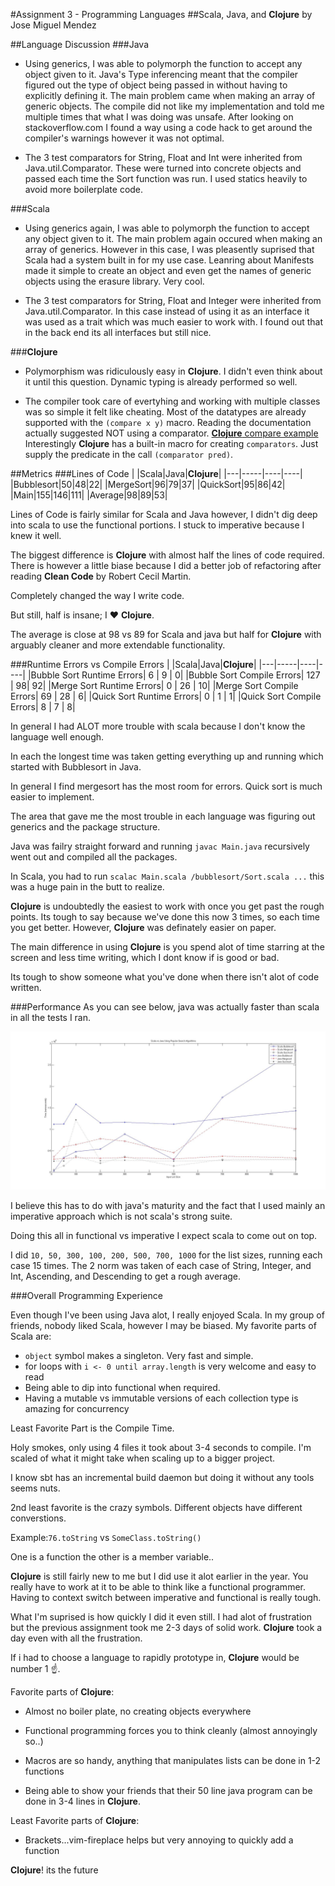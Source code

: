 #Assignment 3 - Programming Languages
##Scala, Java, and **Clojure**
by Jose Miguel Mendez

##Language Discussion
###Java

* Using generics, I was able to polymorph the function to accept any object given to it. 
Java's Type inferencing meant that the compiler figured out the type of object being passed in without having to explicitly defining it.
The main problem came when making an array of generic objects. The compile did not like my implementation and told me multiple times that what I was doing was unsafe.
After looking on stackoverflow.com I found a way using a code hack to get around the compiler's warnings however it was not optimal.

* The 3 test comparators for String, Float and Int were inherited from Java.util.Comparator.
These were turned into concrete objects and passed each time the Sort function was run.
I used statics heavily to avoid more boilerplate code.

###Scala

* Using generics again, I was able to polymorph the function to accept any object given to it.
The main problem again occured when making an array of generics. However in this case, I was pleasently suprised that Scala had a system built in for my use case.
Leanring about Manifests made it simple to create an object and even get the names of generic objects using the erasure library. Very cool.

* The 3 test comparators for String, Float and Integer were inherited from Java.util.Comparator.
In this case instead of using it as an interface it was used as a trait which was much easier to work with. I found out that in the back end its all interfaces but still nice.

###**Clojure**

* Polymorphism was ridiculously easy in **Clojure**. I didn't even think about it until this question. Dynamic typing is already performed so well.

* The compiler took care of evertyhing and working with multiple classes was so simple it felt like cheating.
Most of the datatypes are already supported with the ```(compare x y)``` macro.
Reading the documentation actually suggested NOT using a comparator.
[**Clojure** compare example](https://clojuredocs.org/clojure.core/comparator)
Interestingly **Clojure** has a built-in macro for creating ```comparators```. Just supply the predicate in the call ```(comparator pred)```.


##Metrics
###Lines of Code
|   |Scala|Java|**Clojure**|
|---|-----|----|----|
|Bubblesort|50|48|22|
|MergeSort|96|79|37|
|QuickSort|95|86|42|
|Main|155|146|111|
|Average|98|89|53|

Lines of Code is fairly similar for Scala and Java however, I didn't dig deep into scala to use the functional portions. I stuck to imperative because I knew it well.

The biggest difference is **Clojure** with almost half the lines of code required.
There is however a little biase because I did a better job of refactoring after reading **Clean Code** by Robert Cecil Martin. 

Completely changed the way I write code.

But still, half is insane; I :heart: **Clojure**.

The average is close at 98 vs 89 for Scala and java but half for **Clojure** with arguably cleaner and more extendable functionality.

###Runtime Errors vs Compile Errors
|   |Scala|Java|**Clojure**|
|---|-----|----|----|
|Bubble Sort Runtime Errors| 6  | 9 |    0|
|Bubble Sort Compile Errors| 127 | 98|  92|
|Merge Sort Runtime Errors| 0 | 26 |    10|
|Merge Sort Compile Errors| 69 | 28 |    6|
|Quick Sort Runtime Errors| 0 | 1 |      1|
|Quick Sort Compile Errors| 8 | 7 |      8|

In general I had ALOT more trouble with scala because I don't know the language well enough.

In each the longest time was taken getting everything up and running which started with Bubblesort in Java.

In general I find mergesort has the most room for errors. Quick sort is much easier to implement.

The area that gave me the most trouble in each language was figuring out generics and the package structure.

Java was failry straight forward and running ```javac Main.java``` recursively went out and compiled all the packages.

In Scala, you had to run ```scalac Main.scala /bubblesort/Sort.scala ...``` this was a huge pain in the butt to realize.

**Clojure** is undoubtedly the easiest to work with once you get past the rough points.
Its tough to say because we've done this now 3 times, so each time you get better.
However, **Clojure** was definately easier on paper.

The main difference in using **Clojure** is you spend alot of time starring at the screen and less time writing, which I dont know if is good or bad. 

Its tough to show someone what you've done when there isn't alot of code written.

###Performance
As you can see below, java was actually faster than scala in all the tests I ran.

![Performance Plot Java vs Scala](https://github.com/ObjectiveTruth/ScalaJavaSortComparison/raw/master/Assignment3_performance_plot.jpg)

I believe this has to do with java's maturity and the fact that I used mainly an imperative approach which is not scala's strong suite.

Doing this all in functional vs imperative I expect scala to come out on top.

I did ```10, 50, 300, 100, 200, 500, 700, 1000``` for the list sizes, running each case 15 times.
The 2 norm was taken of each case of String, Integer, and Int, Ascending, and Descending to get a rough average.


###Overall Programming Experience

Even though I've been using Java alot, I really enjoyed Scala. In my group of friends, nobody liked Scala, however I may be biased.
My favorite parts of Scala are:

* ```object``` symbol makes a singleton. Very fast and simple. 
* for loops with ```i <- 0 until array.length``` is very welcome and easy to read
* Being able to dip into functional when required.
* Having a mutable vs immutable versions of each collection type is amazing for concurrency

Least Favorite Part is the Compile Time.

Holy smokes, only using 4 files it took about 3-4 seconds to compile. I'm scaled of what it might take when scaling up to a bigger project.

I know sbt has an incremental build daemon but doing it without any tools seems nuts.

2nd least favorite is the crazy symbols. Different objects have different converstions. 

Example:```76.toString``` vs ```SomeClass.toString()```


One is a function the other is a member variable..

**Clojure** is still fairly new to me but I did use it alot earlier in the year.
You really have to work at it to be able to think like a functional programmer.
Having to context switch between imperative and functional is really tough.

What I'm suprised is how quickly I did it even still. I had alot of frustration but the previous assignment took me 2-3 days of solid work. **Clojure** took a day even with all the frustration.

If i had to choose a language to rapidly prototype in, **Clojure** would be number 1 :point_up:.

Favorite parts of **Clojure**:

* Almost no boiler plate, no creating objects everywhere

* Functional programming forces you to think cleanly (almost annoyingly so..)

* Macros are so handy, anything that manipulates lists can be done in 1-2 functions

* Being able to show your friends that their 50 line java program can be done in 3-4 lines in **Clojure**.

Least Favorite parts of **Clojure**:

* Brackets...vim-fireplace helps but very annoying to quickly add a function

**Clojure**! its the future
